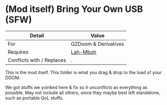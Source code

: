 # (Mod itself) Bring Your Own USB (SFW)

| Detail | Value |
| - | - |
| For | GZDoom & Derivatives |
| Requires | [Lah-Mboh](https://github.com/Perkedel/Lah-Mboh) |
| Conflicts with / Replaces | . |

This is the mod itself. This folder is what you drag & drop to the load of your DOOM.

We got stuffs we yoinked here & fix so it unconflicts as everything as possible. May not include all others, since they maybe best left standalone, such as portable QoL stuffs.